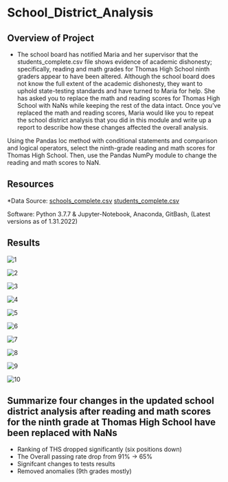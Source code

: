 # School_District_Analysis

## Overview of Project
* The school board has notified Maria and her supervisor that the students_complete.csv file shows evidence of academic dishonesty; specifically, reading and math grades for Thomas High School ninth graders appear to have been altered. Although the school board does not know the full extent of the academic dishonesty, they want to uphold state-testing standards and have turned to Maria for help. She has asked you to replace the math and reading scores for Thomas High School with NaNs while keeping the rest of the data intact. Once you’ve replaced the math and reading scores, Maria would like you to repeat the school district analysis that you did in this module and write up a report to describe how these changes affected the overall analysis.
 
Using the Pandas loc method with conditional statements and comparison and logical operators, select the ninth-grade reading and math scores for Thomas High School. Then, use the Pandas NumPy module to change the reading and math scores to NaN.

## Resources
*Data Source: 
[schools_complete.csv](https://github.com/jimmygzzc/School_District_Analysis/files/7967425/schools_complete.csv)
[students_complete.csv](https://github.com/jimmygzzc/School_District_Analysis/files/7967428/students_complete.csv)


Software: Python 3.7.7 
& Jupyter-Notebook, Anaconda, GitBash, (Latest versions as of 1.31.2022)

## Results
![1](https://user-images.githubusercontent.com/2749849/151726632-e133b7f5-7e07-48f9-af4d-640301beadd1.png)

![2](https://user-images.githubusercontent.com/2749849/151726646-8e111787-93bd-417f-9917-a82cc0d65ad2.png)

![3](https://user-images.githubusercontent.com/2749849/151726662-968e99be-cc56-4b7d-8cea-8fc2e21f09c7.png)

![4](https://user-images.githubusercontent.com/2749849/151726689-7262524b-6c49-47bc-a29d-16510d847cd3.png)

![5](https://user-images.githubusercontent.com/2749849/151726696-fd915572-5a94-4bca-8e2a-ea86044008e5.png)

![6](https://user-images.githubusercontent.com/2749849/151726703-6ee6fd84-e9fb-4796-9abd-e85a7158e3c9.png)

![7](https://user-images.githubusercontent.com/2749849/151726714-62a55678-22f4-499c-bd90-c2a2469a9bf0.png)

![8](https://user-images.githubusercontent.com/2749849/151726719-4dafb1aa-8ab1-4046-8151-051732bee5a7.png)

![9](https://user-images.githubusercontent.com/2749849/151726720-155633c0-c8ee-4ebe-b324-d0828a39301b.png)

![10](https://user-images.githubusercontent.com/2749849/151726727-f0b312f2-dad9-479f-8610-36d52c693614.png)

## Summarize four changes in the updated school district analysis after reading and math scores for the ninth grade at Thomas High School have been replaced with NaNs
* Ranking of THS dropped significantly (six positions down)
* The Overall passing rate drop from 91% → 65%
* Signifcant changes to tests results
* Removed anomalies (9th grades mostly) 
